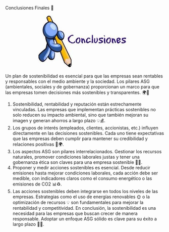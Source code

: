 Conclusiones Finales 🌟

<p align="center">
  <img src="/img/conclusiones.jpeg" alt="![conclusiones](/img/conclusiones.jpeg)" />
</p>  

Un plan de sostenibilidad es esencial para que las empresas sean rentables y responsables con el medio ambiente y la sociedad. Los pilares ASG (ambientales, sociales y de gobernanza) proporcionan un marco para que las empresas tomen decisiones más sostenibles y transparentes. 🌍💼

  1. Sostenibilidad, rentabilidad y reputación están estrechamente vinculadas. Las empresas que implementan prácticas sostenibles no solo reducen su impacto ambiental, sino que también mejoran su imagen y generan ahorros a largo plazo 💡💰.
  2. Los grupos de interés (empleados, clientes, accionistas, etc.) influyen directamente en las decisiones sostenibles. Cada uno tiene expectativas que las empresas deben cumplir para mantener su credibilidad y relaciones positivas 👥🌍.
  3. Los aspectos ASG son pilares interrelacionados. Gestionar los recursos naturales, promover condiciones laborales justas y tener una gobernanza ética son claves para una empresa sostenible 🌱🤝.
  4. Proponer y medir acciones sostenibles es esencial. Desde reducir emisiones hasta mejorar condiciones laborales, cada acción debe ser medible, con indicadores claros como el consumo energético o las emisiones de CO2 📊♻️.
  5. Las acciones sostenibles deben integrarse en todos los niveles de las empresas. Estrategias como el uso de energías renovables 🌞 o la optimización de recursos 💡 son fundamentales para mejorar la rentabilidad y competitividad.
En conclusión, la sostenibilidad es una necesidad para las empresas que buscan crecer de manera responsable. Adoptar un enfoque ASG sólido es clave para su éxito a largo plazo 🌟💚.
